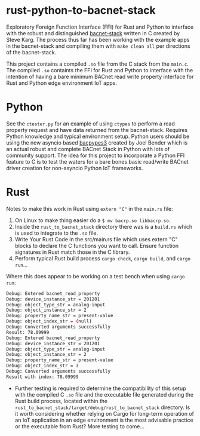 # rust-python-to-bacnet-stack
Exploratory Foreign Function Interface (FFI) for Rust and Python to interface with the robust and distinguished [bacnet-stack](https://github.com/bacnet-stack/bacnet-stack) written in C created by Steve Karg.
The process thus far has been working with the example apps in the bacnet-stack and compiling them with `make clean all` per directions of the bacnet-stack.

This project contains a compiled `.so` file from the C stack from the `main.c`. The compiled `.so` containts the FFI for Rust and Python to interface with the intention of
having a bare minimum BACnet read write property interface for Rust and Python edge environment IoT apps.

# Python

See the `ctester.py` for an example of using `ctypes` to perform a read property request and have data returned from the bacnet-stack. Requires Python knowledge and typical environment setup. 
Python users should be using the new asyncio based [bacpypes3](https://github.com/JoelBender/BACpypes3) created by Joel Bender which is an actual robust and complete BACnet Stack in Python with lots of community support. 
The idea for this project to incorporate a Python FFI feature to C is to test the waters for a bare bones basic read/write BACnet driver creation for non-asyncio Python IoT frameworks.

# Rust

Notes to make this work in Rust using `extern "C"` in the `main.rs` file:

1. On Linux to make thing easier do a `$ mv bacrp.so libbacrp.so`.
2. Inside the `rust_to_bacnet_stack` directory there was is a `build.rs` which is used to integrate to the `.so` file.
3. Write Your Rust Code in the src/main.rs file which uses extern "C" blocks to declare the C functions you want to call. Ensure function signatures in Rust match those in the C library.
3. Perform typical Rust build process `cargo check`, `cargo build`, and `cargo run`...

Where this does appear to be working on a test bench when using `cargo run`:
```bash
Debug: Entered bacnet_read_property
Debug: device_instance_str = 201201
Debug: object_type_str = analog-input
Debug: object_instance_str = 2
Debug: property_name_str = present-value
Debug: object_index_str = (null)
Debug: Converted arguments successfully
Result: 78.09999
Debug: Entered bacnet_read_property
Debug: device_instance_str = 201201
Debug: object_type_str = analog-input
Debug: object_instance_str = 2
Debug: property_name_str = present-value
Debug: object_index_str = 3
Debug: Converted arguments successfully
Result with index: 78.09999
```
* Further testing is required to determine the compatibility of this setup with the compiled C `.so` file and the executable file generated during the Rust build process, located within the `rust_to_bacnet_stack/target/debug/rust_to_bacnet_stack` directory. 
Is it worth considering whether relying on Cargo for long-term operation of an IoT application in an edge environment is the most advisable practice or the executable from Rust? More testing to come...
 

